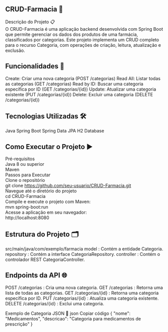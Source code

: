 ## CRUD-Farmacia 🏥
Descrição do Projeto 📋<br>
O CRUD-Farmacia é uma aplicação backend desenvolvida com Spring Boot que permite gerenciar os dados dos produtos de uma farmácia,
classificados por categorias. Este projeto implementa um CRUD completo para o recurso Categoria, com operações de criação, leitura, atualização e exclusão.

## Funcionalidades 🚀
Create: Criar uma nova categoria (POST /categorias)
Read All: Listar todas as categorias (GET /categorias)
Read by ID: Buscar uma categoria específica por ID (GET /categorias/{id})
Update: Atualizar uma categoria existente (PUT /categorias/{id})
Delete: Excluir uma categoria (DELETE /categorias/{id})<br>

## Tecnologias Utilizadas 🛠️
Java
Spring Boot
Spring Data JPA
H2 Database<br>

## Como Executar o Projeto ▶️
Pré-requisitos<br>
Java 8 ou superior<br>
Maven<br>
Passos para Executar<br>
Clone o repositório<br>
git clone https://github.com/seu-usuario/CRUD-Farmacia.git<br>
Navegue até o diretório do projeto<br>
cd CRUD-Farmacia<br>
Compile e execute o projeto com Maven:<br>
mvn spring-boot:run<br>
Acesse a aplicação em seu navegador:<br>
http://localhost:8080<br>


## Estrutura do Projeto 🗂️
src/main/java/com/exemplo/farmacia
model : Contém a entidade Categoria.
repository : Contém a interface CategoriaRepository.
controller : Contém o controlador REST CategoriaController.<br>

## Endpoints da API 🌐
POST /categorias : Cria uma nova categoria.
GET /categorias : Retorna uma lista de todas as categorias.
GET /categorias/{id} : Retorna uma categoria específica por ID.
PUT /categorias/{id} : Atualiza uma categoria existente.
DELETE /categorias/{id} : Exclui uma categoria.<br>

Exemplo de Categoria JSON 📄
json
Copiar código
{
  "nome": "Medicamentos",
  "descricao": "Categoria para medicamentos de prescrição"
}
